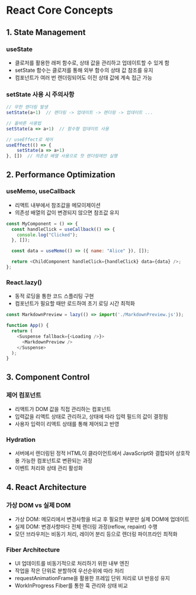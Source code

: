 # React Core Concepts

## 1. State Management

### useState

- 클로저를 활용한 래퍼 함수로, 상태 값을 관리하고 업데이트할 수 있게 함
- setState 함수는 클로저를 통해 외부 함수의 상태 값 참조를 유지
- 컴포넌트가 여러 번 렌더링되어도 이전 상태 값에 계속 접근 가능

### setState 사용 시 주의사항

```js
// 무한 렌더링 발생
setState(a+1)  // 렌더링 -> 업데이트 -> 렌더링 -> 업데이트 ...

// 올바른 사용법
setState(a => a+1)  // 함수형 업데이트 사용

// useEffect로 제어
useEffect(() => {
    setState(a => a+1)
}, [])  // 의존성 배열 사용으로 첫 렌더링에만 실행
```

## 2. Performance Optimization

### useMemo, useCallback

- 리액트 내부에서 참조값을 메모이제이션
- 의존성 배열의 값이 변경되지 않으면 참조값 유지

```js
const MyComponent = () => {
  const handleClick = useCallback(() => {
    console.log("Clicked");
  }, []);

  const data = useMemo(() => ({ name: "Alice" }), []);

  return <ChildComponent handleClick={handleClick} data={data} />;
};
```

### React.lazy()

- 동적 로딩을 통한 코드 스플리팅 구현
- 컴포넌트가 필요할 때만 로드하여 초기 로딩 시간 최적화

```js
const MarkdownPreview = lazy(() => import('./MarkdownPreview.js'));

function App() {
  return (
    <Suspense fallback={<Loading />}>
      <MarkdownPreview />
    </Suspense>
  );
}
```

## 3. Component Control

### 제어 컴포넌트

- 리액트가 DOM 값을 직접 관리하는 컴포넌트
- 입력값을 리액트 상태로 관리하고, 상태에 따라 입력 필드의 값이 결정됨
- 사용자 입력이 리액트 상태를 통해 제어되고 반영

### Hydration

- 서버에서 렌더링된 정적 HTML이 클라이언트에서 JavaScript와 결합되어 상호작용 가능한 컴포넌트로 변환되는 과정
- 이벤트 처리와 상태 관리 활성화

## 4. React Architecture

### 가상 DOM vs 실제 DOM

- 가상 DOM: 메모리에서 변경사항을 비교 후 필요한 부분만 실제 DOM에 업데이트
- 실제 DOM: 변경사항마다 전체 렌더링 과정(reflow, repaint) 수행
- 모던 브라우저는 비동기 처리, 레이어 분리 등으로 렌더링 파이프라인 최적화

### Fiber Architecture

- UI 업데이트를 비동기적으로 처리하기 위한 내부 엔진
- 작업을 작은 단위로 분할하여 우선순위에 따라 처리
- requestAnimationFrame을 활용한 프레임 단위 처리로 UI 반응성 유지
- WorkInProgress Fiber를 통한 훅 관리와 상태 비교
